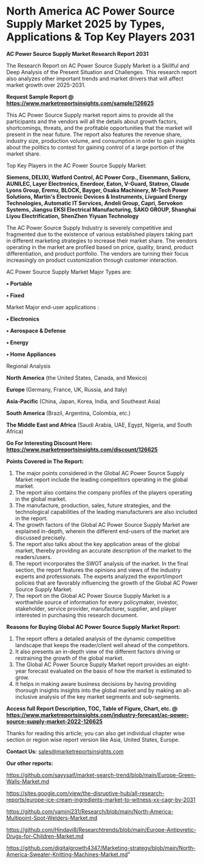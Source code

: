 # North America AC Power Source Supply Market 2025 by Types, Applications & Top Key Players 2031

<strong>AC Power Source Supply Market Research Report 2031</strong>

The Research Report on AC Power Source Supply Market is a Skillful and Deep Analysis of the Present Situation and Challenges. This research report also analyzes other important trends and market drivers that will affect market growth over 2025-2031.

<strong>Request Sample Report @ <a href=https://www.marketreportsinsights.com/sample/126625>https://www.marketreportsinsights.com/sample/126625</a></strong>

This AC Power Source Supply market report aims to provide all the participants and the vendors will all the details about growth factors, shortcomings, threats, and the profitable opportunities that the market will present in the near future. The report also features the revenue share, industry size, production volume, and consumption in order to gain insights about the politics to contest for gaining control of a large portion of the market share.

Top Key Players in the AC Power Source Supply Market:

<strong>Siemens, DELIXI, Watford Control, AC Power Corp., Eisenmann, Salicru, AUNILEC, Layer Electronics, Enerdoor, Eaton, V-Guard, Statron, Claude Lyons Group, Eremu, BLOCK, Bayger, Osaka Machinery, M-Tech Power Solutions, Martin's Electronic Devices & Instruments, Livguard Energy Technologies, Automatic IT Services, Andeli Group, Capri, Servokon Systems, Jiangsu EKSI Electrical Manufacturing, SAKO GROUP, Shanghai Liyou Electrification, ShenZhen Yiyuan Technology</strong>

The AC Power Source Supply Industry is severely competitive and fragmented due to the existence of various established players taking part in different marketing strategies to increase their market share. The vendors operating in the market are profiled based on price, quality, brand, product differentiation, and product portfolio. The vendors are turning their focus increasingly on product customization through customer interaction.

AC Power Source Supply Market Major Types are:

<strong>• Portable

• Fixed</strong>

Market Major end-user applications :

<strong>• Electronics

• Aerospace & Defense

• Energy

• Home Appliances</strong>

Regional Analysis

</u><strong><b>North America</b></strong> (the United States, Canada, and Mexico)

<strong><b>Europe </b></strong>(Germany, France, UK, Russia, and Italy)

<strong><b>Asia-Pacific</b></strong> (China, Japan, Korea, India, and Southeast Asia)

<strong><b>South America</b></strong> (Brazil, Argentina, Colombia, etc.)

<strong><b>The Middle East and Africa</b></strong> (Saudi Arabia, UAE, Egypt, Nigeria, and South Africa)

<strong>Go For Interesting Discount Here: <a href=https://www.marketreportsinsights.com/discount/126625>https://www.marketreportsinsights.com/discount/126625</a></strong>

<strong>Points Covered in The Report:</strong>
<ol>
  <li>The major points considered in the Global AC Power Source Supply Market report include the leading competitors operating in the global market.</li>
  <li>The report also contains the company profiles of the players operating in the global market.</li>
  <li>The manufacture, production, sales, future strategies, and the technological capabilities of the leading manufacturers are also included in the report.</li>
  <li>The growth factors of the Global AC Power Source Supply Market are explained in-depth, wherein the different end-users of the market are discussed precisely.</li>
  <li>The report also talks about the key application areas of the global market, thereby providing an accurate description of the market to the readers/users.</li>
  <li>The report incorporates the SWOT analysis of the market. In the final section, the report features the opinions and views of the industry experts and professionals. The experts analyzed the export/import policies that are favorably influencing the growth of the Global AC Power Source Supply Market.</li>
  <li>The report on the Global AC Power Source Supply Market is a worthwhile source of information for every policymaker, investor, stakeholder, service provider, manufacturer, supplier, and player interested in purchasing this research document.</li>
</ol>
<strong>Reasons for Buying Global AC Power Source Supply Market Report:</strong>

<ol>
  <li>The report offers a detailed analysis of the dynamic competitive landscape that keeps the reader/client well ahead of the competitors.</li>
  <li>It also presents an in-depth view of the different factors driving or restraining the growth of the global market.</li>
  <li>The Global AC Power Source Supply Market report provides an eight-year forecast evaluated on the basis of how the market is estimated to grow.</li>
  <li>It helps in making aware business decisions by having providing thorough insights insights into the global market and by making an all-inclusive analysis of the key market segments and sub-segments.</li>
</ol>
<strong>Access full Report Description, TOC, Table of Figure, Chart, etc. @ <a href=https://www.marketreportsinsights.com/industry-forecast/ac-power-source-supply-market-2022-126625>https://www.marketreportsinsights.com/industry-forecast/ac-power-source-supply-market-2022-126625</a></strong>


Thanks for reading this article; you can also get individual chapter wise section or region wise report version like Asia, United States, Europe.

<strong>Contact Us:</strong>
sales@marketreportsinsights.com

<strong>Our other reports:</strong>

<a href=https://github.com/sayysaif/market-search-trend/blob/main/Europe-Green-Walls-Market.md>https://github.com/sayysaif/market-search-trend/blob/main/Europe-Green-Walls-Market.md</a>

<a href=https://sites.google.com/view/the-disruptive-hub/all-research-reports/europe-ice-cream-ingredients-market-to-witness-xx-cagr-by-2031>https://sites.google.com/view/the-disruptive-hub/all-research-reports/europe-ice-cream-ingredients-market-to-witness-xx-cagr-by-2031</a>

<a href=https://github.com/yamini231/Research/blob/main/North-America-Multipoint-Spot-Welders-Market.md>https://github.com/yamini231/Research/blob/main/North-America-Multipoint-Spot-Welders-Market.md</a>

<a href=https://github.com/Hindavi8/Researchtrends/blob/main/Europe-Antipyretic-Drugs-for-Children-Market.md>https://github.com/Hindavi8/Researchtrends/blob/main/Europe-Antipyretic-Drugs-for-Children-Market.md</a>

<a href=https://github.com/digitalgrowth4347/Marketing-strategy/blob/main/North-America-Sweater-Knitting-Machines-Market.md>https://github.com/digitalgrowth4347/Marketing-strategy/blob/main/North-America-Sweater-Knitting-Machines-Market.md</a>"
